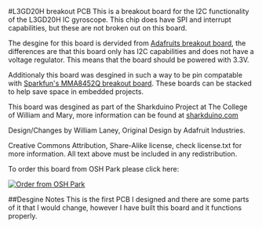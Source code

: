#L3GD20H breakout PCB
This is a breakout board for the I2C functionality of the L3GD20H IC gyroscope.
This chip does have SPI and interrupt capabilities, but these are not broken out on this board.

The desgine for this board is dervided from [Adafruits breakout board](https://github.com/adafruit/Adafruit-L3GD20-Breakout-PCB),
the differences are that this board only has I2C capabilities and does not have a voltage regulator. This means that the board should be
powered with 3.3V.

Additionaly this board was desgined in such a way to be pin compatable with [Sparkfun's MMA8452Q breakout board](https://www.sparkfun.com/products/12756). 
These boards can be stacked to help save space in embedded projects.

This board was desgined as part of the Sharkduino Project at The College of William and Mary, more information can be found at [sharkduino.com](http://www.sharkduino.com)

Design/Changes by William Laney,
Original Design by Adafruit Industries.

Creative Commons Attribution, Share-Alike license, check license.txt for more information. All text above must be included in any redistribution.

To order this board from OSH Park please click here:

<a href="https://oshpark.com/shared_projects/uGds3Je4"><img src="https://oshpark.com/assets/badge-5b7ec47045b78aef6eb9d83b3bac6b1920de805e9a0c227658eac6e19a045b9c.png" alt="Order from OSH Park"></img></a>

##Desgine Notes
This is the first PCB I designed and there are some parts of it that I would change, however I have built this board and it functions properly.
